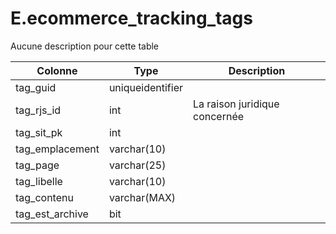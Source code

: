# E.ecommerce_tracking_tags

Aucune description pour cette table

Colonne|Type|Description
---|---|---
tag_guid|uniqueidentifier|
tag_rjs_id|int|La raison juridique concernée 
tag_sit_pk|int|
tag_emplacement|varchar(10)|
tag_page|varchar(25)|
tag_libelle|varchar(10)|
tag_contenu|varchar(MAX)|
tag_est_archive|bit|
